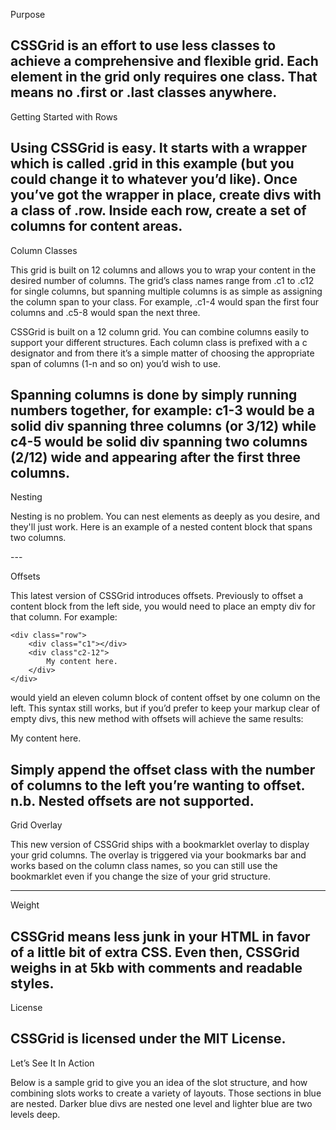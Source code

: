 Purpose

CSSGrid is an effort to use less classes to achieve a comprehensive and flexible grid. Each element in the grid only requires one class. That means no .first or .last classes anywhere.
---

Getting Started with Rows 

Using CSSGrid is easy. It starts with a wrapper which is called .grid in this example (but you could change it to whatever you’d like). Once you’ve got the wrapper in place, create divs with a class of .row. Inside each row, create a set of columns for content areas.
---

Column Classes

This grid is built on 12 columns and allows you to wrap your content in the desired number of columns. The grid’s class names range from .c1 to .c12 for single columns, but spanning multiple columns is as simple as assigning the column span to your class. For example, .c1-4 would span the first four columns and .c5-8 would span the next three. 

CSSGrid is built on a 12 column grid. You can combine columns easily to support your different structures. Each column class is prefixed with a c designator and from there it’s a simple matter of choosing the appropriate span of columns (1-n and so on) you’d wish to use.

Spanning columns is done by simply running numbers together, for example: c1-3 would be a solid div spanning three columns (or 3/12) while c4-5 would be solid div spanning two columns (2/12) wide and appearing after the first three columns.
---

Nesting

Nesting is no problem. You can nest elements as deeply as you desire, and they'll just work. Here is an example of a nested content block that spans two columns.

<div class="row">
  <div class="c1-12">
		<div class"c1-2"></div>
	</div>
</div>
---

Offsets 

This latest version of CSSGrid introduces offsets. Previously to offset a content block from the left side, you would need to place an empty div for that column. For example:

	<div class="row">
		<div class="c1"></div>
		<div class"c2-12">
			My content here.
		</div>
	</div>

would yield an eleven column block of content offset by one column on the left. This syntax still works, but if you’d prefer to keep your markup clear of empty divs, this new method with offsets will achieve the same results:

<div class="row">
	<div class"c2-12 offset1">
		My content here.
	</div>
</div>

Simply append the offset class with the number of columns to the left you’re wanting to offset. n.b. Nested offsets are not supported.
---

Grid Overlay

This new version of CSSGrid ships with a bookmarklet overlay to display your grid columns. The overlay is triggered via your bookmarks bar and works based on the column class names, so you can still use the bookmarklet even if you change the size of your grid structure. 


---

Weight

CSSGrid means less junk in your HTML in favor of a little bit of extra CSS. Even then, CSSGrid weighs in at 5kb with comments and readable styles.
---

License

CSSGrid is licensed under the MIT License.
---

Let’s See It In Action

Below is a sample grid to give you an idea of the slot structure, and how combining slots works to create a variety of layouts. Those sections in blue are nested. Darker blue divs are nested one level and lighter blue are two levels deep.
